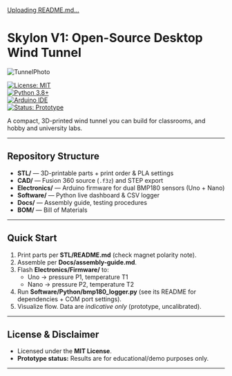 [Uploading README.md…]()
# Skylon V1: Open-Source Desktop Wind Tunnel

![TunnelPhoto](https://github.com/user-attachments/assets/503b3e37-8a9f-4ccd-8122-8aeb38351430)


[![License: MIT](https://img.shields.io/badge/License-MIT-green.svg)](LICENSE)  
[![Python 3.8+](https://img.shields.io/badge/python-3.8%2B-blue.svg)](https://www.python.org/downloads/release/python-380/)  
[![Arduino IDE](https://img.shields.io/badge/Arduino-IDE-orange.svg)](https://www.arduino.cc/en/software)  
[![Status: Prototype](https://img.shields.io/badge/status-prototype-yellow.svg)]()

A compact, 3D-printed wind tunnel you can build for classrooms, and hobby and university labs.

---

## Repository Structure

- **STL/** — 3D-printable parts + print order & PLA settings  
- **CAD/** — Fusion 360 source (`.f3z`) and STEP export  
- **Electronics/** — Arduino firmware for dual BMP180 sensors (Uno + Nano)  
- **Software/** — Python live dashboard & CSV logger  
- **Docs/** — Assembly guide, testing procedures  
- **BOM/** — Bill of Materials  

---

## Quick Start

1. Print parts per **STL/README.md** (check magnet polarity note).  
2. Assemble per **Docs/assembly-guide.md**.  
3. Flash **Electronics/Firmware/** to:  
   - Uno → pressure P1, temperature T1  
   - Nano → pressure P2, temperature T2  
4. Run **Software/Python/bmp180_logger.py** (see its README for dependencies + COM port settings).  
5. Visualize flow. Data are *indicative only* (prototype, uncalibrated).  

---

## License & Disclaimer

- Licensed under the **MIT License**.  
- **Prototype status:** Results are for educational/demo purposes only.  

---
